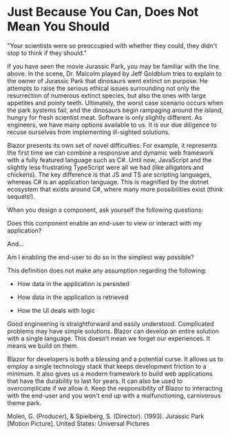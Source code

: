 # Just Because You Can, Does Not Mean You Should

"Your scientists were so preoccupied with whether they could, they didn't stop to think if they should."

If you have seen the movie Jurassic Park, you may be familiar with the line above. In the scene, Dr. Malcolm played by Jeff Goldblum tries to explain to the owner of Jurassic Park that dinosaurs went extinct on purpose. He attempts to raise the serious ethical issues surrounding not only the resurrection of numerous extinct species, but also the ones with large appetites and pointy teeth. Ultimately, the worst case scenario occurs when the park systems fail, and the dinosaurs begin rampaging around the island, hungry for fresh scientist meat. Software is only slightly different. As engineers, we have many options available to us. It is our due diligence to recuse ourselves from implementing ill-sighted solutions.

Blazor presents its own set of novel difficulties. For example, it represents the first time we can combine a responsive and dynamic web framework with a fully featured language such as C#. Until now, JavaScript and the slightly less frustrating TypeScript were all we had (like alligators and chickens). The key difference is that JS and TS are scripting languages, whereas C# is an application language. This is magnified by the dotnet ecosystem that exists around C#, where many more possibilities exist (think sequels!).

When you design a component, ask yourself the following questions:

Does this component enable an end-user to view or interact with my application?

And...

Am I enabling the end-user to do so in the simplest way possible?

This definition does not make any assumption regarding the following:

- How data in the application is persisted

- How data in the application is retrieved

- How the UI deals with logic

Good engineering is straightforward and easily understood. Complicated problems may have simple solutions. Blazor can develop an entire solution with a single language. This doesn’t mean we forget our experiences. It means we build on them.

Blazor for developers is both a blessing and a potential curse. It allows us to employ a single technology stack that keeps development friction to a minimum. It also gives us a modern framework to build web applications that have the durability to last for years. It can also be used to overcomplicate if we allow it. Keep the responsibility of Blazor to interacting with the end-user and you won't end up with a malfunctioning, carnivorous theme park.

Molen, G. (Producer), & Spielberg, S. (Director). (1993). Jurassic Park [Motion Picture]. United States: Universal Pictures

